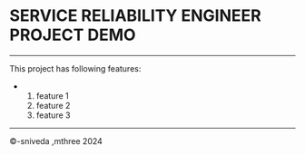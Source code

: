 # SERVICE RELIABILITY ENGINEER PROJECT DEMO
----
This project has following features:
- 1. feature 1
  2. feature 2
  3. feature 3
---
&copy;-sniveda ,mthree 2024
